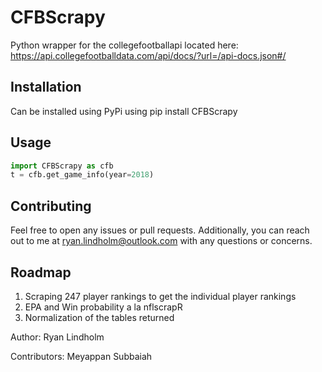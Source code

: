 # CFBScrapy
Python wrapper for the collegefootballapi located here: https://api.collegefootballdata.com/api/docs/?url=/api-docs.json#/

## Installation

Can be installed using PyPi using pip install CFBScrapy

## Usage

```python
import CFBScrapy as cfb
t = cfb.get_game_info(year=2018)
```


## Contributing

Feel free to open any issues or pull requests. Additionally, you can reach out to me at ryan.lindholm@outlook.com with any questions or concerns.

## Roadmap

1. Scraping 247 player rankings to get the individual player rankings
2. EPA and Win probability a la nflscrapR
3. Normalization of the tables returned

Author: Ryan Lindholm

Contributors: Meyappan Subbaiah 
